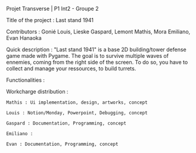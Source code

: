 Projet Transverse | P1 Int2 - Groupe 2

Title of the project : Last stand 1941

Contributors : Gonié Louis, Lieske Gaspard, Lemont Mathis, Mora Emiliano, Evan Hanaoka


Quick description : "Last stand 1941" is a base 2D building/tower defense game made with Pygame. The goal is to survive multiple waves of ennemies, coming from the right side of the screen. To do so, you have to collect and manage your ressources, to build turrets.  

Functionalities : 


Workcharge distribution :

    Mathis : Ui implementation, design, artworks, concept
  
    Louis : Notion/Monday, Powerpoint, Debugging, concept
  
    Gaspard : Documentation, Programming, concept
  
    Emiliano : 
  
    Evan : Documentation, Programming, concept
  

